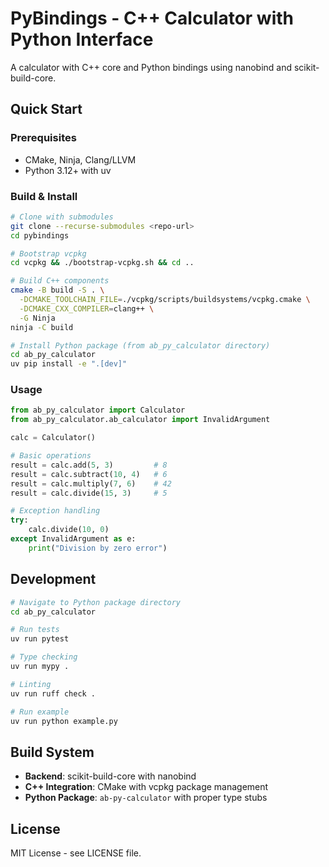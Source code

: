 # PyBindings - C++ Calculator with Python Interface

A calculator with C++ core and Python bindings using nanobind and scikit-build-core.

## Quick Start

### Prerequisites
- CMake, Ninja, Clang/LLVM
- Python 3.12+ with uv

### Build & Install

```bash
# Clone with submodules
git clone --recurse-submodules <repo-url>
cd pybindings

# Bootstrap vcpkg
cd vcpkg && ./bootstrap-vcpkg.sh && cd ..

# Build C++ components
cmake -B build -S . \
  -DCMAKE_TOOLCHAIN_FILE=./vcpkg/scripts/buildsystems/vcpkg.cmake \
  -DCMAKE_CXX_COMPILER=clang++ \
  -G Ninja
ninja -C build

# Install Python package (from ab_py_calculator directory)
cd ab_py_calculator
uv pip install -e ".[dev]"
```

### Usage

```python
from ab_py_calculator import Calculator
from ab_py_calculator.ab_calculator import InvalidArgument

calc = Calculator()

# Basic operations
result = calc.add(5, 3)         # 8
result = calc.subtract(10, 4)   # 6
result = calc.multiply(7, 6)    # 42
result = calc.divide(15, 3)     # 5

# Exception handling
try:
    calc.divide(10, 0)
except InvalidArgument as e:
    print("Division by zero error")
```

## Development

```bash
# Navigate to Python package directory
cd ab_py_calculator

# Run tests
uv run pytest

# Type checking
uv run mypy .

# Linting
uv run ruff check .

# Run example
uv run python example.py
```

## Build System

- **Backend**: scikit-build-core with nanobind
- **C++ Integration**: CMake with vcpkg package management
- **Python Package**: `ab-py-calculator` with proper type stubs

## License

MIT License - see LICENSE file.